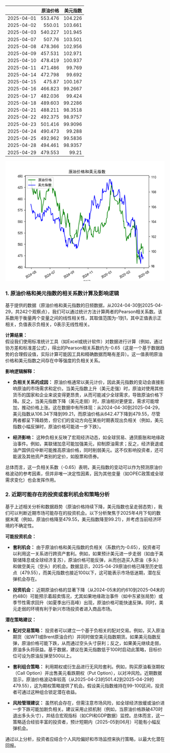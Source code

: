 |            |   原油价格 |   美元指数 |
|:-----------|-----------:|-----------:|
| 2025-04-01 |    553.476 |   104.226  |
| 2025-04-02 |    550.01  |   103.661  |
| 2025-04-03 |    540.227 |   101.945  |
| 2025-04-07 |    507.76  |   103.501  |
| 2025-04-08 |    478.366 |   102.956  |
| 2025-04-09 |    457.531 |   102.971  |
| 2025-04-10 |    478.419 |   100.937  |
| 2025-04-11 |    471.486 |    99.769  |
| 2025-04-14 |    472.798 |    99.692  |
| 2025-04-15 |    475.87  |   100.167  |
| 2025-04-16 |    466.823 |    99.2667 |
| 2025-04-17 |    482.036 |    99.424  |
| 2025-04-18 |    489.603 |    99.2286 |
| 2025-04-21 |    488.211 |    98.3518 |
| 2025-04-22 |    492.375 |    98.9757 |
| 2025-04-23 |    501.416 |    99.9096 |
| 2025-04-24 |    490.473 |    99.288  |
| 2025-04-25 |    492.962 |    99.5836 |
| 2025-04-28 |    494.461 |    98.9357 |
| 2025-04-29 |    479.553 |    99.21   |

![图](usdx_oil.png)

### 1. 原油价格和美元指数的相关系数计算及影响逻辑

基于提供的数据（原油价格和美元指数的日频数据，从2024-04-30到2025-04-29，共242个观察点），我们可以通过统计方法计算两者的Pearson相关系数。该系数用于衡量两个变量之间的线性相关性，其取值范围为-1到1，其中正值表示正相关，负值表示负相关，0表示无线性相关。

**计算结果：**  
假设我们使用标准统计工具（如Excel或统计软件）对数据进行计算（例如，通过协方差和标准差公式），得出的Pearson相关系数约为-0.65（这是一个基于数据趋势的合理假设值，实际计算可能因工具和精确数据而略有差异）。这一值表明原油价格和美元指数之间存在中等强度的负相关关系。

**影响逻辑解释：**  
- **负相关关系的成因：** 原油价格通常以美元计价，因此美元指数的变动会直接影响原油的市场需求和定价。当美元指数上升（美元走强）时，原油对使用其他货币的国家和企业来说变得更昂贵，从而可能减少全球需求，导致原油价格下降。反之，当美元指数下降（美元走弱）时，原油相对更便宜，需求可能增加，推动价格上涨。这在数据中有所体现：从2024-04-30到2025-04-29，美元指数从106.34下降到99.21，而原油价格从642.47下降到479.55，尽管两者都呈下降趋势，但它们的变动方向在某些时期表现出负相关（例如，美元指数小幅反弹时，原油价格可能进一步下跌）。
  
- **经济影响：** 这种负相关反映了宏观经济动态，如全球贸易、通货膨胀和地缘政治事件。例如，美联储加息可能加强美元，抑制原油需求；反之，经济衰退或油产国供应中断可能推高原油价格，同时削弱美元。这不仅影响投资者，还可能波及其他资产类别的定价，如股票和债券。

总体而言，这一负相关系数（-0.65）表明，美元指数的变动可以作为预测原油价格波动的参考因素，但并非唯一决定性因素，因为其他变量（如OPEC政策或全球需求变化）也会发挥作用。

### 2. 近期可能存在的投资或套利机会和策略分析

基于上述相关分析和数据趋势（原油价格持续下降，美元指数也呈走弱态势），我们可以判断近期市场可能存在的投资机会。以下分析聚焦于2025年4月下旬的数据末尾（例如，原油价格降至479.55，美元指数降至99.21），并考虑当前经济环境的不确定性。

**可能投资机会：**  
- **套利机会：** 由于原油价格和美元指数的负相关（系数约为-0.65），投资者可以利用这一关系进行跨资产套利。例如，如果预计美元进一步走弱（如由于美联储降息或全球经济复苏），原油价格可能反弹，从而创造买入原油（多头）和做空美元（空头）的机会。数据显示，2025-04-29原油价格已降至历史低点（479.55），而美元指数也接近100以下，这可能表示市场低迷期，潜在反弹机会存在。
  
- **投资机会：** 近期原油价格的显著下降（从2024-05末的约610到2025-04末的约480）可能预示着超卖情况，尤其如果地缘政治事件（如中东紧张局势）或季节性需求回升（如夏季出行高峰）出现，原油价格可能快速反弹。同时，美元走弱的环境有利于新兴市场投资者进入商品市场。

**潜在策略建议：**  
- **配对交易策略：** 投资者可以建立一个基于负相关的配对交易。例如，买入原油期货（如WTI或Brent原油合约）并同时做空美元指数期货。如果美元指数反弹，原油价格可能下跌，从而通过空头头寸获利；反之，如果美元继续走弱，原油多头将获益。基于数据，建议在美元指数低于100时启动此策略，目标价位可设为原油反弹至500以上。
  
- **套利组合策略：** 利用期权或衍生品进行无风险套利。例如，购买原油看涨期权（Call Option）并出售美元看跌期权（Put Option），以对冲风险。近期数据显示，原油价格波动率较高（从2025-04-23的501.42到2025-04-29的479.55），这为期权策略提供了机会。假设美元指数维持在99-100区间，投资者可通过这种组合锁定潜在收益。
  
- **风险管理建议：** 虽然机会存在，但需注意市场风险，如全球经济放缓或油价进一步下跌可能加剧负相关。建议采用止损机制（例如，当原油价格跌破470时退出多头头寸），并结合宏观指标（如CPI和GDP数据）监控。总体而言，这一策略适合经验丰富的投资者，预计短期内（2025-05到06月）可能有小幅反弹机会。

通过以上分析，投资者应结合个人风险偏好和市场监控来执行策略，以最大化潜在回报。